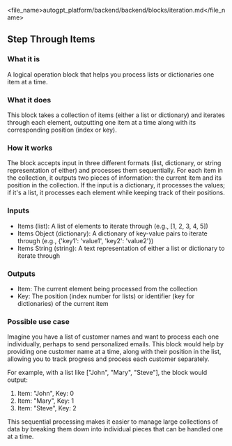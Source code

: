 
<file_name>autogpt_platform/backend/backend/blocks/iteration.md</file_name>

## Step Through Items

### What it is
A logical operation block that helps you process lists or dictionaries one item at a time.

### What it does
This block takes a collection of items (either a list or dictionary) and iterates through each element, outputting one item at a time along with its corresponding position (index or key).

### How it works
The block accepts input in three different formats (list, dictionary, or string representation of either) and processes them sequentially. For each item in the collection, it outputs two pieces of information: the current item and its position in the collection. If the input is a dictionary, it processes the values; if it's a list, it processes each element while keeping track of their positions.

### Inputs
- Items (list): A list of elements to iterate through (e.g., [1, 2, 3, 4, 5])
- Items Object (dictionary): A dictionary of key-value pairs to iterate through (e.g., {'key1': 'value1', 'key2': 'value2'})
- Items String (string): A text representation of either a list or dictionary to iterate through

### Outputs
- Item: The current element being processed from the collection
- Key: The position (index number for lists) or identifier (key for dictionaries) of the current item

### Possible use case
Imagine you have a list of customer names and want to process each one individually, perhaps to send personalized emails. This block would help by providing one customer name at a time, along with their position in the list, allowing you to track progress and process each customer separately.

For example, with a list like ["John", "Mary", "Steve"], the block would output:
1. Item: "John", Key: 0
2. Item: "Mary", Key: 1
3. Item: "Steve", Key: 2

This sequential processing makes it easier to manage large collections of data by breaking them down into individual pieces that can be handled one at a time.

